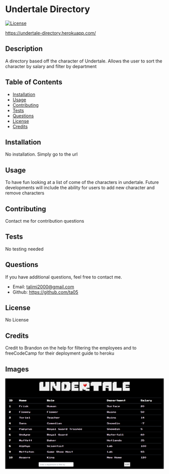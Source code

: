 #  Undertale Directory

[![License](https://img.shields.io/badge/license-None-green.svg)](https://shields.io/)

https://undertale-directory.herokuapp.com/

## Description

A directory based off the character of Undertale. Allows the user to sort the character by salary and filter by department

## Table of Contents

-   [Installation](#installation)
-   [Usage](#usage)
-   [Contributing](#contributing)
-   [Tests](#tests)
-   [Questions](#questions)
-   [License](#license)
-   [Credits](#credits)

## Installation

No installation. Simply go to the url

## Usage

To have fun looking at a list of come of the characters in undertale. Future developments will include the ability for users to add new character and remove characters

## Contributing

Contact me for contribution questions

## Tests

No testing needed

## Questions

If you have additional questions, feel free to contact me.

-   Email: talimi2000@gmail.com
-   Github: https://github.com/ta05

## License

No License

## Credits

Credit to Brandon on the help for filtering the employees and to freeCodeCamp for their deployment guide to heroku

## Images

![Table](/Client/employee-directory/public/assets/images/screencapture-undertale-directory-herokuapp-com-1598504309823.png)

